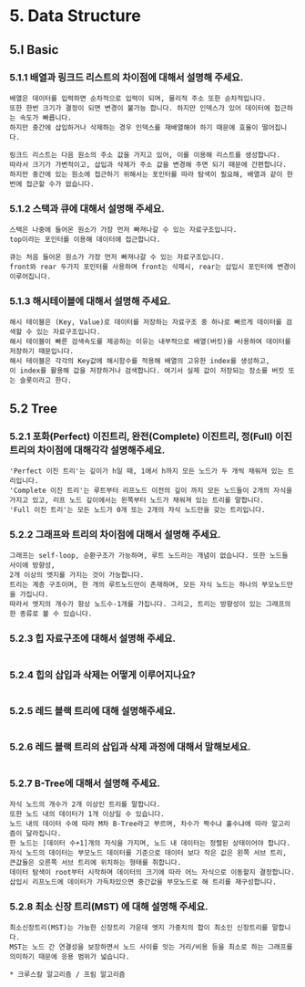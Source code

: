 # 5. Data Structure
## 5.l Basic
### 5.1.1 배열과 링크드 리스트의 차이점에 대해서 설명해 주세요.
```
배열은 데이터를 입력하면 순차적으로 입력이 되며, 물리적 주소 또한 순차적입니다. 
또한 한번 크기가 결정이 되면 변경이 불가능 합니다. 하지만 인덱스가 있어 데이터에 접근하는 속도가 빠릅니다. 
하지만 중간에 삽입하거나 삭제하는 경우 인덱스를 재배열해야 하기 때문에 효율이 떨어집니다.

링크드 리스트는 다음 원소의 주소 값을 가지고 있어, 이를 이용해 리스트를 생성합니다. 
따라서 크기가 가변적이고, 삽입과 삭제가 주소 값을 변경해 주면 되기 때문에 간편합니다.
하지만 중간에 있는 원소에 접근하기 위해서는 포인터를 따라 탐색이 필요해, 배열과 같이 한번에 접근할 수가 없습니다.
```
### 5.1.2 스택과 큐에 대해서 설명해 주세요.
```
스택은 나중에 들어온 원소가 가장 먼저 빠져나갈 수 있는 자료구조입니다.
top이라는 포인터를 이용해 데이터에 접근합니다.

큐는 처음 들어온 원소가 가장 먼저 빠져나갈 수 있는 자료구조입니다. 
front와 rear 두가지 포인터를 사용하며 front는 삭제시, rear는 삽입시 포인터에 변경이 이루어집니다.
```
### 5.1.3 해시테이블에 대해서 설명해 주세요.
```
해시 테이블은 (Key, Value)로 데이터를 저장하는 자료구조 중 하나로 빠르게 데이터를 검색할 수 있는 자료구조입니다. 
해시 테이블이 빠른 검색속도를 제공하는 이유는 내부적으로 배열(버킷)을 사용하여 데이터를 저장하기 때문입니다.
해시 테이블은 각각의 Key값에 해시함수를 적용해 배열의 고유한 index를 생성하고, 
이 index를 활용해 값을 저장하거나 검색합니다. 여기서 실제 값이 저장되는 장소를 버킷 또는 슬롯이라고 한다.
```
## 5.2 Tree
### 5.2.1 포화(Perfect) 이진트리, 완전(Complete) 이진트리, 정(Full) 이진트리의 차이점에 대해각각 설명해주세요.
```
'Perfect 이진 트리'는 깊이가 h일 때, 1에서 h까지 모든 노드가 두 개씩 채워져 있는 트리입니다.
'Complete 이진 트리'는 루트부터 리프노드 이전의 깊이 까지 모든 노드들이 2개의 자식을 가지고 있고, 리프 노드 깊이에서는 왼쪽부터 노드가 채워져 있는 트리를 말합니다.
'Full 이진 트리'는 모든 노드가 0개 또는 2개의 자식 노드만을 갖는 트리입니다.
```
### 5.2.2 그래프와 트리의 차이점에 대해서 설명해 주세요.
```
그래프는 self-loop, 순환구조가 가능하며, 루트 노드라는 개념이 없습니다. 또한 노드들 사이에 방향성, 
2개 이상의 엣지를 가지는 것이 가능합니다.
트리는 계층 구조이며, 한 개의 루트노드만이 존재하며, 모든 자식 노드는 하나의 부모노드만을 가집니다. 
따라서 엣지의 개수가 항상 노드수-1개를 가집니다. 그리고, 트리는 방향성이 있는 그래프의 한 종류로 볼 수 있습니다.
```
### 5.2.3 힙 자료구조에 대해서 설명해 주세요.
```

```
### 5.2.4 힙의 삽입과 삭제는 어떻게 이루어지나요?
```

```
### 5.2.5 레드 블랙 트리에 대해 설명해주세요.
```

```
### 5.2.6 레드 블랙 트리의 삽입과 삭제 과정에 대해서 말해보세요.
```

```
### 5.2.7 B-Tree에 대해서 설명해 주세요.
```
자식 노드의 개수가 2개 이상인 트리를 말합니다. 
또한 노드 내의 데이터가 1개 이상일 수 있습니다. 
노드 내의 데이터 수에 따라 M차 B-Tree라고 부르며, 차수가 짝수냐 홀수냐에 따라 알고리즘이 달라집니다.
한 노드는 [데이터 수+1]개의 자식을 가지며, 노드 내 데이터는 정렬된 상태이어야 합니다.
자식 노드의 데이터는 부모노드 데이터를 기준으로 데이터 보다 작은 값은 왼쪽 서브 트리,
큰값들은 오른쪽 서브 트리에 위치하는 형태를 취합니다.
데이터 탐색이 root부터 시작하며 데이터의 크기에 따라 어느 자식으로 이동할지 결정합니다.
삽입시 리프노드에 데이터가 가득차있으면 중간값을 부모노드로 해 트리를 재구성합니다.
```
### 5.2.8 최소 신장 트리(MST) 에 대해 설명해 주세요.
```
최소신장트리(MST)는 가능한 신장트리 가운데 엣지 가중치의 합이 최소인 신장트리를 말합니다. 
MST는 노드 간 연결성을 보장하면서 노드 사이를 잇는 거리/비용 등을 최소로 하는 그래프를 의미하기 때문에 응용 범위가 넓습니다.

* 크루스칼 알고리즘 / 프림 알고리즘
```
